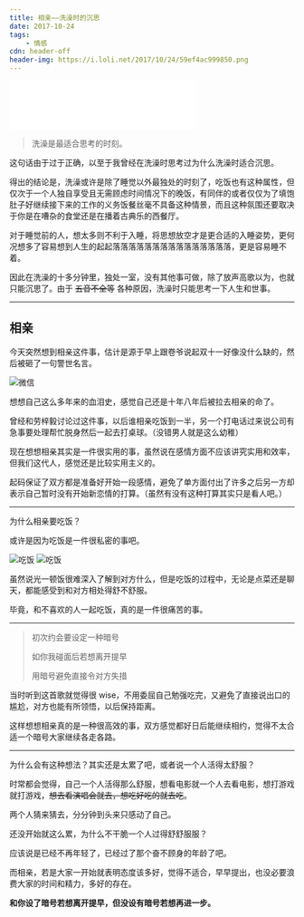 ```yaml
---
title: 相亲——洗澡时的沉思
date: 2017-10-24
tags:
	- 情感
cdn: header-off
header-img: https://i.loli.net/2017/10/24/59ef4ac999850.png
---
```

<iframe frameborder="no" border="0" marginwidth="0" marginheight="0" width=330 height=86 src="//music.163.com/outchain/player?type=2&id=431096897&auto=1&height=66"></iframe>

>洗澡是最适合思考的时刻。

这句话由于过于正确，以至于我曾经在洗澡时思考过为什么洗澡时适合沉思。

得出的结论是，洗澡或许是除了睡觉以外最独处的时刻了，吃饭也有这种属性，但仅次于一个人独自享受且无需顾虑时间情况下的晚饭，有同伴的或者仅仅为了填饱肚子好继续接下来的工作的义务饭餐丝毫不具备这种情景，而且这种氛围还要取决于你是在嘈杂的食堂还是在播着古典乐的西餐厅。

对于睡觉前的人，想太多则不利于入睡，将思想放空才是更合适的入睡姿势，更何况想多了容易想到人生的起起落落落落落落落落落落落落落落落，更是容易睡不着。

因此在洗澡的十多分钟里，独处一室，没有其他事可做，除了放声高歌以为，也就只能沉思了。由于 <del>五音不全等</del> 各种原因，洗澡时只能思考一下人生和世事。

***

## 相亲

今天突然想到相亲这件事，估计是源于早上跟卷爷说起双十一好像没什么缺的，然后被砸了一句警世名言。

![微信](https://i.loli.net/2017/10/24/59ef4ac9a06f2.png)

想想自己这么多年来的血泪史，感觉自己还是十年八年后被拉去相亲的命了。

曾经和劳梓毅讨论过这件事，以后谁相亲吃饭到一半，另一个打电话过来说公司有急事要处理帮忙脱身然后一起去打桌球。（没错男人就是这么幼稚）

现在想想相亲其实是一件很实用的事，虽然说在感情方面不应该讲究实用和效率，但我们这代人，感觉还是比较实用主义的。

起码保证了双方都是准备好开始一段感情，避免了单方面付出了许多之后另一方却表示自己暂时没有开始新恋情的打算。（虽然有没有这种打算其实只是看人吧。）

***

为什么相亲要吃饭？

或许是因为吃饭是一件很私密的事吧。

![吃饭](https://i.loli.net/2017/10/24/59ef4ac2892df.jpg)
![吃饭](https://i.loli.net/2017/10/24/59ef4ac198ebb.jpg)

虽然说光一顿饭很难深入了解到对方什么，但是吃饭的过程中，无论是点菜还是聊天，都能感受到和对方相处得舒不舒服。

毕竟，和不喜欢的人一起吃饭，真的是一件很痛苦的事。

***

>初次约会要设定一种暗号
>
>如你我碰面后若想离开提早
>
>用暗号避免直接令对方失措

当时听到这首歌就觉得很 wise，不用委屈自己勉强吃完，又避免了直接说出口的尴尬，对方也能有所领悟，以后保持距离。

这样想想相亲真的是一种很高效的事，双方感觉都好日后能继续相约，觉得不太合适一个暗号大家继续各走各路。

***

为什么会有这种想法？其实还是太累了吧，或者说一个人活得太舒服？

时常都会觉得，自己一个人活得那么舒服，想看电影就一个人去看电影，想打游戏就打游戏，<del>想去看演唱会就去，想吃好吃的就去吃</del>。

两个人猜来猜去，分分钟到头来只感动了自己。

还没开始就这么累，为什么不干脆一个人过得舒舒服服？

应该说是已经不再年轻了，已经过了那个奋不顾身的年龄了吧。

而相亲，若是大家一开始就表明态度该多好，觉得不适合，早早提出，也没必要浪费大家的时间和精力，多好的存在。

**和你设了暗号若想离开提早，但没设有暗号若想再进一步。**